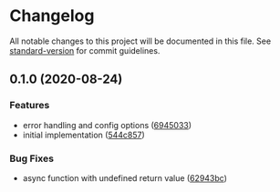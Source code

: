 # Changelog

All notable changes to this project will be documented in this file. See [standard-version](https://github.com/conventional-changelog/standard-version) for commit guidelines.

## 0.1.0 (2020-08-24)


### Features

* error handling and config options ([6945033](https://github.com/tannerntannern/node-force-sync/commit/69450333f8c2d77329244238673a1c44aedeecd8))
* initial implementation ([544c857](https://github.com/tannerntannern/node-force-sync/commit/544c857aee00ccb7e57ab917da4a6475201f62a7))


### Bug Fixes

* async function with undefined return value ([62943bc](https://github.com/tannerntannern/node-force-sync/commit/62943bc0c767cb8b9338e545249342880703a1ef))
